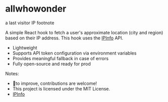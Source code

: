 # allwhowonder
a last visitor IP footnote

A simple React hook to fetch a user's approximate location (city and region) based on their IP address. This hook uses the [IPInfo](https://ipinfo.io/) API.

- Lightweight
- Supports API token configuration via environment variables
- Provides meaningful fallback in case of errors
- Fully open-source and ready for prod

Notes:
- 🍴to improve, contributions are welcome! 
- This project is licensed under the MIT License.
- [IPInfo](https://ipinfo.io/)
